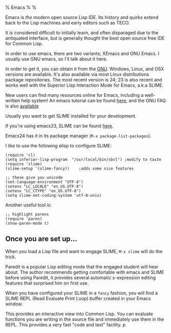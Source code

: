 % Emacs
%
%

Emacs is *the* modern open source Lisp IDE. Its history and quirks
extend back to the Lisp machines and early editors such as TECO.

It is considered difficult to initially learn, and often disparaged
due to the antiquated interface, but is generally thought the best open
source free IDE for Common Lisp.

In order to use emacs, there are two variants; XEmacs and GNU Emacs. I
usually use GNU emacs, so I'll talk about it here.

In order to get it, you can obtain it from the [GNU](
http://www.gnu.org/software/emacs/). Windows, Linux, and OSX versions
are available. It's also available via most Linux distributions
package repositories.  The most recent version is 24; 23 is also
recent and works well with the Superior Lisp Interaction Mode for
Emacs, a.k.a SLIME.

New users can find many resources online for Emacs, including a
well-written help system! An emacs tutorial can be found
[here](http://www.gnu.org/software/emacs/manual/html_mono/emacs.html),
and the GNU FAQ is also
[available](http://www.gnu.org/software/emacs/emacs-faq.text)

Usually you want to get SLIME installed for your development.

If you're using emacs23, SLIME can be found
[here](http://www.common-lisp.net/project/slime/).

Emacs24 has it in its package manager (`M-x
package-list-packages`).


I like to use the following elisp to configure SLIME:

```
(require 'cl)
(setq inferior-lisp-program  "/usr/local/bin/sbcl") ;modify to taste
(require 'slime)
(slime-setup '(slime-fancy))    ;adds some nice features

;; these give you unicode
(set-language-environment "UTF-8")
(setenv "LC_LOCALE" "en_US.UTF-8")
(setenv "LC_CTYPE" "en_US.UTF-8")
(setq slime-net-coding-system 'utf-8-unix)
```

Another useful tool is:

```
;; highlight parens
(require 'paren)
(show-paren-mode t)

```


Once you are set up...
----

When you load a Lisp file and want to engage SLIME, `M-x slime` will do
the trick.

Paredit is a popular Lisp editing mode that the engaged student will
hear about. The author recommends getting comfortable with emacs and
SLIME before using Paredit, it provides several automatic s-expression
editing features that surprised him on first use.

When you have configured your SLIME in a `fancy` fashion, you will find a SLIME
REPL (Read Evaluate Print Loop) buffer created in your Emacs window.

This provides an interactive view into Common Lisp. You can evaluate
functions you are writing in the source file and immediately use them
in the REPL. This provides a very fast "code and test" facility.
p

